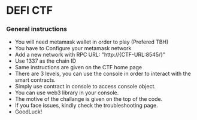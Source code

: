 
# DEFI CTF
### General instructions
- You will need metamask wallet in order to play (Prefered TBH)
- You have to Configure your metamask network
- Add a new network with RPC URL: "http://{CTF-URL:8545/}"
- Use 1337 as the chain ID
- Same instructions are given on the CTF home page
- There are 3 levels, you can use the console in order to interact with the smart contracts.
- Simply use contract in console to access console object.
- You can use web3 library in your console.
- The motive of the challange is given on the top of the code.
- If you face issues, kindly check the troubleshooting page.
- GoodLuck!


